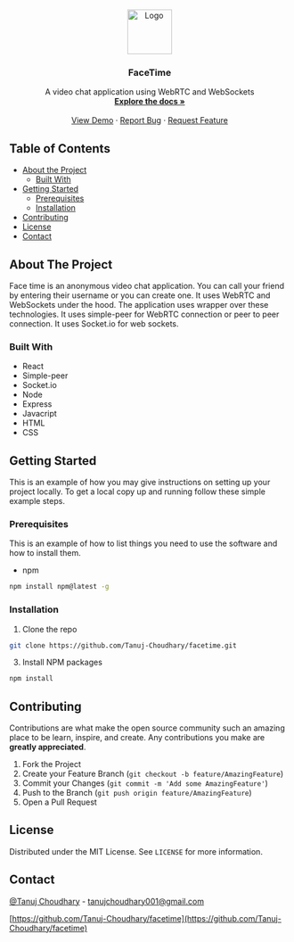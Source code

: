 <!-- PROJECT LOGO -->
<br />
<p align="center">
  <a href="https://github.com/Tanuj-Choudhary/stream-polls">
    <img src="resources/images/logo.png" alt="Logo" width="80" height="80">
  </a>

  <h3 align="center">FaceTime</h3>

  <p align="center">
    A video chat application using WebRTC and WebSockets
    <br />
    <a href="https://github.com/Tanuj-Choudhary/facetime"><strong>Explore the docs »</strong></a>
    <br />
    <br />
    <a href="https://github.com/Tanuj-Choudhary/facetime">View Demo</a>
    ·
    <a href="https://github.com/Tanuj-Choudhary/facetime/issues">Report Bug</a>
    ·
    <a href="https://github.com/Tanuj-Choudhary/facetime/issues">Request Feature</a>
  </p>
</p>



<!-- TABLE OF CONTENTS -->
## Table of Contents

* [About the Project](#about-the-project)
  * [Built With](#built-with)
* [Getting Started](#getting-started)
  * [Prerequisites](#prerequisites)
  * [Installation](#installation)
* [Contributing](#contributing)
* [License](#license)
* [Contact](#contact)



<!-- ABOUT THE PROJECT -->
## About The Project

Face time is an anonymous video chat application.
You can call your friend by entering their username or you can create one.
It uses WebRTC and WebSockets under the hood.
The application uses wrapper over these technologies.
It uses simple-peer for WebRTC connection or peer to peer connection.
It uses Socket.io for web sockets.


### Built With
* React
* Simple-peer
* Socket.io
* Node
* Express
* Javacript
* HTML
* CSS



<!-- GETTING STARTED -->
## Getting Started

This is an example of how you may give instructions on setting up your project locally.
To get a local copy up and running follow these simple example steps.

### Prerequisites

This is an example of how to list things you need to use the software and how to install them.
* npm
```sh
npm install npm@latest -g
```

### Installation

1. Clone the repo
```sh
git clone https://github.com/Tanuj-Choudhary/facetime.git
```
3. Install NPM packages
```sh
npm install
```

<!-- CONTRIBUTING -->
## Contributing

Contributions are what make the open source community such an amazing place to be learn, inspire, and create. Any contributions you make are **greatly appreciated**.

1. Fork the Project
2. Create your Feature Branch (`git checkout -b feature/AmazingFeature`)
3. Commit your Changes (`git commit -m 'Add some AmazingFeature'`)
4. Push to the Branch (`git push origin feature/AmazingFeature`)
5. Open a Pull Request



<!-- LICENSE -->
## License

Distributed under the MIT License. See `LICENSE` for more information.



<!-- CONTACT -->
## Contact

[@Tanuj Choudhary](https://twitter.com/Tanuj_C) - tanujchoudhary001@gmail.com

[https://github.com/Tanuj-Choudhary/facetime](https://github.com/Tanuj-Choudhary/facetime)
